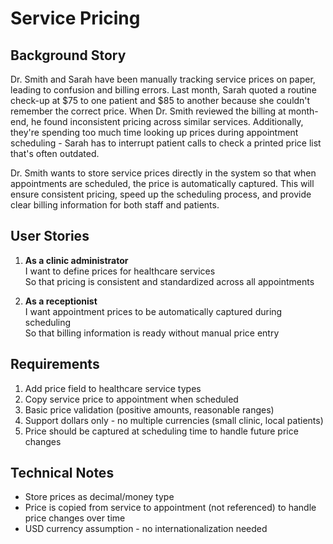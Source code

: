 # Service Pricing

## Background Story

Dr. Smith and Sarah have been manually tracking service prices on paper, leading to confusion and billing errors. Last month, Sarah quoted a routine check-up at \$75 to one patient and \$85 to another because she couldn't remember the correct price. When Dr. Smith reviewed the billing at month-end, he found inconsistent pricing across similar services. Additionally, they're spending too much time looking up prices during appointment scheduling - Sarah has to interrupt patient calls to check a printed price list that's often outdated.

Dr. Smith wants to store service prices directly in the system so that when appointments are scheduled, the price is automatically captured. This will ensure consistent pricing, speed up the scheduling process, and provide clear billing information for both staff and patients.

## User Stories

1. **As a clinic administrator**<br>
   I want to define prices for healthcare services<br>
   So that pricing is consistent and standardized across all appointments

2. **As a receptionist**<br>
   I want appointment prices to be automatically captured during scheduling<br>
   So that billing information is ready without manual price entry

## Requirements

1. Add price field to healthcare service types
2. Copy service price to appointment when scheduled
3. Basic price validation (positive amounts, reasonable ranges)
4. Support dollars only - no multiple currencies (small clinic, local patients)
5. Price should be captured at scheduling time to handle future price changes

## Technical Notes

- Store prices as decimal/money type
- Price is copied from service to appointment (not referenced) to handle price changes over time
- USD currency assumption - no internationalization needed